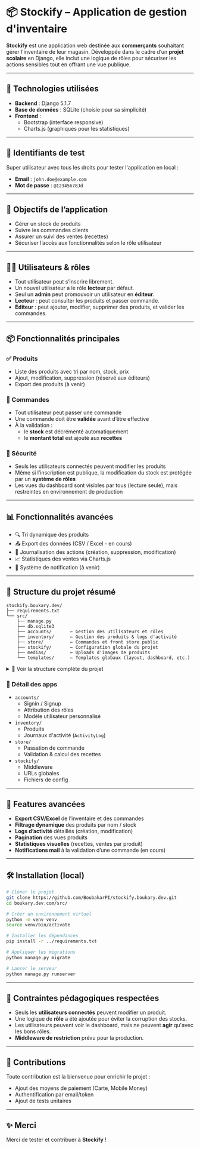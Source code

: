 # 📦 Stockify – Application de gestion d'inventaire

**Stockify** est une application web destinée aux **commerçants** souhaitant gérer l'inventaire de leur magasin. Développée dans le cadre d’un **projet scolaire** en Django, elle inclut une logique de rôles pour sécuriser les actions sensibles tout en offrant une vue publique.

---

## 🧠 Technologies utilisées

- **Backend** : Django 5.1.7  
- **Base de données** : SQLite (choisie pour sa simplicité)
- **Frontend** :
  - Bootstrap (interface responsive)
  - Charts.js (graphiques pour les statistiques)

---

## 🔐 Identifiants de test

Super utilisateur avec tous les droits pour tester l'application en local :

- **Email** : `john.doe@example.com`  
- **Mot de passe** : `@12345678Jd`

---

## 🎯 Objectifs de l’application

- Gérer un stock de produits
- Suivre les commandes clients
- Assurer un suivi des ventes (recettes)
- Sécuriser l’accès aux fonctionnalités selon le rôle utilisateur

---

## 🧑‍💼 Utilisateurs & rôles

- Tout utilisateur peut s’inscrire librement.
- Un nouvel utilisateur a le rôle **lecteur** par défaut.
- Seul un **admin** peut promouvoir un utilisateur en **éditeur**.
- **Lecteur** : peut consulter les produits et passer commande.
- **Éditeur** : peut ajouter, modifier, supprimer des produits, et valider les commandes.

---

## 📦 Fonctionnalités principales

### ✅ Produits
- Liste des produits avec tri par nom, stock, prix
- Ajout, modification, suppression (réservé aux éditeurs)
- Export des produits (à venir)

### 🛒 Commandes
- Tout utilisateur peut passer une commande
- Une commande doit être **validée** avant d’être effective
- À la validation :
  - le **stock** est décrémenté automatiquement
  - le **montant total** est ajouté aux **recettes**

### 🔐 Sécurité
- Seuls les utilisateurs connectés peuvent modifier les produits
- Même si l’inscription est publique, la modification du stock est protégée par un **système de rôles**
- Les vues du dashboard sont visibles par tous (lecture seule), mais restreintes en environnement de production

---

## 📊 Fonctionnalités avancées

- 🔍 Tri dynamique des produits
- 📤 Export des données (CSV / Excel - en cours)
- 🧾 Journalisation des actions (création, suppression, modification)
- 📈 Statistiques des ventes via Charts.js
- 🔔 Système de notification (à venir)

---

## 🧱 Structure du projet résumé

```
stockify.boukary.dev/
├── requirements.txt
└── src/
    ├── manage.py
    ├── db.sqlite3
    ├── accounts/       ← Gestion des utilisateurs et rôles
    ├── inventory/      ← Gestion des produits & logs d'activité
    ├── store/          ← Commandes et front store public
    ├── stockify/       ← Configuration globale du projet
    ├── medias/         ← Uploads d'images de produits
    └── templates/      ← Templates globaux (layout, dashboard, etc.)
```

<details>
<summary>🧱 Voir la structure complète du projet</summary>

📂 Le détail de la structure du projet est disponible ici :  
👉 [STRUCTURE.md](./STRUCTURE.md)

</details>


### 📁 Détail des apps

- `accounts/`
  - Signin / Signup
  - Attribution des rôles
  - Modèle utilisateur personnalisé
- `inventory/`
  - Produits
  - Journaux d'activité (`ActivityLog`)
- `store/`
  - Passation de commande
  - Validation & calcul des recettes
- `stockify/`
  - Middleware
  - URLs globales
  - Fichiers de config

---

## 🧪 Features avancées

- **Export CSV/Excel** de l’inventaire et des commandes
- **Filtrage dynamique** des produits par nom / stock
- **Logs d’activité** détaillés (création, modification)
- **Pagination** des vues produits
- **Statistiques visuelles** (recettes, ventes par produit)
- **Notifications mail** à la validation d’une commande  (en cours)

---

## 🛠️ Installation (local)

```bash
# Cloner le projet
git clone https://github.com/BoubakarPI/stockify.boukary.dev.git
cd boukary.dev.com/src/

# Créer un environnement virtuel
python -m venv venv
source venv/bin/activate

# Installer les dépendances
pip install -r ../requirements.txt

# Appliquer les migrations
python manage.py migrate

# Lancer le serveur
python manage.py runserver
```

---

## 🚨 Contraintes pédagogiques respectées

- Seuls les **utilisateurs connectés** peuvent modifier un produit.
- Une logique de **rôle** a été ajoutée pour éviter la corruption des stocks.
- Les utilisateurs peuvent voir le dashboard, mais ne peuvent **agir** qu'avec les bons rôles.
- **Middleware de restriction** prévu pour la production.

---

## 🙌 Contributions

Toute contribution est la bienvenue pour enrichir le projet :
- Ajout des moyens de paiement (Carte, Mobile Money)
- Authentification par email/token
- Ajout de tests unitaires

---

## ✨ Merci

Merci de tester et contribuer à **Stockify** !
